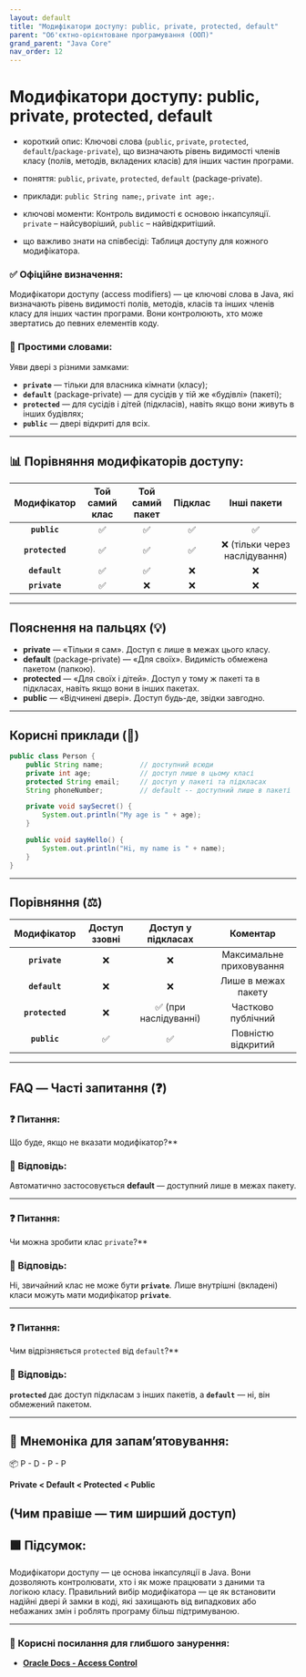 ```yaml
---
layout: default
title: "Модифікатори доступу: public, private, protected, default"
parent: "Об'єктно-орієнтоване програмування (ООП)"
grand_parent: "Java Core"
nav_order: 12
---
```


# Модифікатори доступу: public, private, protected, default

* короткий опис: Ключові слова (`public`, `private`, `protected`, `default`/`package-private`), що визначають рівень видимості членів класу (полів, методів, вкладених класів) для інших частин програми.

* поняття: `public`, `private`, `protected`, `default` (package-private).

* приклади: `public String name;`, `private int age;`.

* ключові моменти: Контроль видимості є основою інкапсуляції. `private` – найсуворіший, `public` – найвідкритіший.

* що важливо знати на співбесіді: Таблиця доступу для кожного модифікатора.

### **✅ Офіційне визначення:**

Модифікатори доступу (access modifiers) — це ключові слова в Java, які визначають рівень видимості полів, методів,
класів та інших членів класу для інших частин програми. Вони контролюють, хто може звертатись до певних елементів коду.

### **🧠 Простими словами:**

Уяви двері з різними замками:

* **`private`** — тільки для власника кімнати (класу);
* **`default`** (package-private) — для сусідів у тій же «будівлі» (пакеті);
* **`protected`** — для сусідів і дітей (підкласів), навіть якщо вони живуть в інших будівлях;
* **`public`** — двері відкриті для всіх.

---

## **📊 Порівняння модифікаторів доступу:**

|   Модифікатор   | Той самий клас | Той самий пакет | Підклас |          Інші пакети          |
|:---------------:|:--------------:|:---------------:|:-------:|:-----------------------------:|
|  **`public`**   |       ✅        |        ✅        |    ✅    |               ✅               |
| **`protected`** |       ✅        |        ✅        |    ✅    | ❌ (тільки через наслідування) |
|  **`default`**  |       ✅        |        ✅        |    ❌    |               ❌               |
|  **`private`**  |       ✅        |        ❌        |    ❌    |               ❌               |

---

## **Пояснення на пальцях (💡)**

* **private** — «Тільки я сам». Доступ є лише в межах цього класу.
* **default** (package-private) — «Для своїх». Видимість обмежена пакетом (папкою).
* **protected** — «Для своїх і дітей». Доступ у тому ж пакеті та в підкласах, навіть якщо вони в інших пакетах.
* **public** — «Відчинені двері». Доступ будь-де, звідки завгодно.

---

## **Корисні приклади (🧪)**

```java
public class Person {
    public String name;         // доступний всюди
    private int age;            // доступ лише в цьому класі
    protected String email;     // доступ у пакеті та підкласах
    String phoneNumber;         // default -- доступний лише в пакеті

    private void saySecret() {
        System.out.println("My age is " + age);
    }

    public void sayHello() {
        System.out.println("Hi, my name is " + name);
    }
}
```

---

## **Порівняння (⚖️)**

|   Модифікатор   | Доступ ззовні |  Доступ у підкласах  |         Коментар         |
|:---------------:|:-------------:|:--------------------:|:------------------------:|
|  **`private`**  |       ❌       |          ❌           | Максимальне приховування |
|  **`default`**  |       ❌       |          ❌           |   Лише в межах пакету    |
| **`protected`** |       ❌       | ✅ (при наслідуванні) |    Частково публічний    |
|  **`public`**   |       ✅       |          ✅           |    Повністю відкритий    |

---

## **FAQ — Часті запитання (❓)**

### **❓ Питання:**

 Що буде, якщо не вказати модифікатор?**

### **💬 Відповідь:**

Автоматично застосовується **default** — доступний лише в межах пакету.

---

### **❓ Питання:**

 Чи можна зробити клас `private`?**

### **💬 Відповідь:**

Ні, звичайний клас не може бути **`private`**. Лише внутрішні (вкладені) класи можуть мати модифікатор **`private`**.

---

### **❓ Питання:**

 Чим відрізняється `protected` від `default`?**

### **💬 Відповідь:**

**`protected`** дає доступ підкласам з інших пакетів, а **`default`** — ні, він обмежений пакетом.

---

## **🧠 Мнемоніка для запам’ятовування:**

📦 P \- D \- P \- P

**Private \< Default \< Protected \< Public**

(Чим правіше — тим ширший доступ)
---

## **🟩 Підсумок:**

Модифікатори доступу — це основа інкапсуляції в Java. Вони дозволяють контролювати, хто і як може працювати з даними та
логікою класу. Правильний вибір модифікатора — це як встановити надійні двері й замки в коді, які захищають від
випадкових або небажаних змін і роблять програму більш підтримуваною.

---

### **🔗 Корисні посилання для глибшого занурення:**

* [**Oracle Docs \- Access Control**](https://docs.oracle.com/javase/tutorial/java/javaOO/accesscontrol.html)

